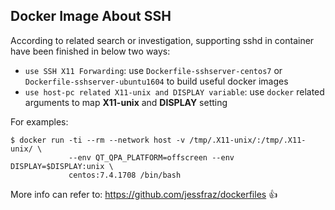 ## Docker Image About SSH

According to related search or investigation, supporting sshd in container have been finished in below two ways:

* `use SSH X11 Forwarding`: use `Dockerfile-sshserver-centos7` or `Dockerfile-sshserver-ubuntu1604` to build useful docker images
* `use host-pc related X11-unix and DISPLAY variable`: use `docker` related arguments to map **X11-unix** and **DISPLAY** setting

For examples:
```
$ docker run -ti --rm --network host -v /tmp/.X11-unix/:/tmp/.X11-unix/ \
             --env QT_QPA_PLATFORM=offscreen --env DISPLAY=$DISPLAY:unix \
             centos:7.4.1708 /bin/bash
```

More info can refer to: https://github.com/jessfraz/dockerfiles     :+1:
